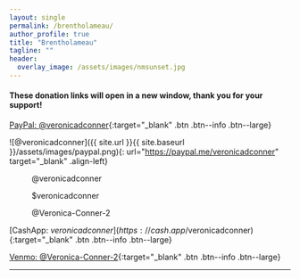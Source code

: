```yaml
---
layout: single
permalink: /brentholameau/
author_profile: true
title: "Brentholameau"
tagline: ""
header:
  overlay_image: /assets/images/nmsunset.jpg
---
```


#### These donation links will open in a new window, thank you for your support!

[PayPal: @veronicadconner](https://paypal.me/veronicadconner){:target="_blank" .btn .btn--info .btn--large}

![@veronicadconner]({{ site.url }}{{ site.baseurl }}/assets/images/paypal.png){: url="https://paypal.me/veronicadconner" target="_blank" .align-left}


<figure style="width: 246px" class="align-left">
  <a href="https://paypal.me/veronicadconner" target="_blank"><img src="{{ site.url }}{{ site.baseurl }}/assets/images/paypal.png" alt="" /></a>
  <figcaption>@veronicadconner</figcaption>
</figure>

<figure style="width: 246px" class="align-center">
  <a href="https://cash.app/$veronicadconner" target="_blank"><img src="{{ site.url }}{{ site.baseurl }}/assets/images/cashapp.png" alt="" /></a>
  <figcaption>$veronicadconner</figcaption>
</figure>

<figure style="width: 246px" class="align-right">
  <a href="https://venmo.com/Veronica-Conner-2" target="_blank"><img src="{{ site.url }}{{ site.baseurl }}/assets/images/venmo.png" alt="" /></a>
  <figcaption>@Veronica-Conner-2</figcaption>
</figure>


[CashApp: $veronicadconner](https://cash.app/$veronicadconner){:target="_blank" .btn .btn--info .btn--large}

[Venmo: @Veronica-Conner-2](https://venmo.com/Veronica-Conner-2){:target="_blank" .btn .btn--info .btn--large}

---
